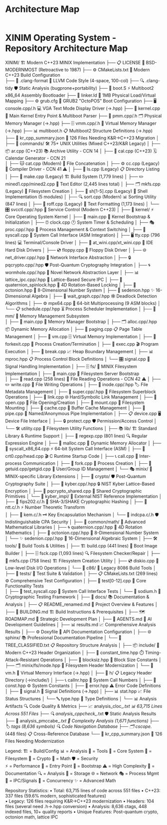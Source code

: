 # Architecture Map

```text
```
XINIM Operating System - Repository Architecture Map
=====================================================

XINIM/                              🏗️  Modern C++23 MINIX Implementation
├── 📋 LICENSE                      📄  BSD-MODERNMOST (Retroactive to 1987)
├── ⚙️  CMakeLists.txt              🔧  Modern C++23 Build Configuration  
├── 🔧 .clang-format                📐  LLVM Code Style (4-space, 100-col)
├── 🔍 .clang-tidy                  🛡️  Static Analysis (bugprone+portability)
├── 🚀 boot.S                       ⚡  Multiboot2 x86_64 Assembly Bootloader
├── 🔗 linker.ld                    📍  1MB Physical Load/Virtual Mapping
├── ⚙️  grub.cfg                    🥾  GRUB2 "OctoPOS" Boot Configuration
├── 🖥️  console.cpp/.h              💻  VGA Text Mode Display Driver (→.hpp)
├── 🧠 kernel.cpp                   🎯  Main Kernel Entry Point & Multiboot Parser
├── 💾 pmm.cpp/.h                   🗂️  Physical Memory Manager (→.hpp)
├── 🗄️  vmm.cpp/.h                   🔄  Virtual Memory Manager (→.hpp)
├── 📊 multiboot.h                  📋  Multiboot2 Structure Definitions (→.hpp)
├── 📁 kr_cpp_summary.json          📝  126 Files Needing K&R→C++23 Migration
│
├── 🧰 commands/                    🛠️  75+ UNIX Utilities (Mixed C++23/K&R Legacy)
│   ├── 📦 ar.cpp (C++23)           📚  Archive Utility - CCN 14
│   ├── 📅 cal.cpp (C++23)          🗓️  Calendar Generator - CCN 21  
│   ├── 🐱 cat.cpp (Modern)         📄  File Concatenation
│   ├── ⚙️  cc.cpp (Legacy)          🔨  Compiler Driver - CCN 41 ⚠️
│   ├── 📁 ls.cpp (Legacy)          📋  Directory Listing
│   ├── 🔧 make.cpp (Legacy)        🏗️  Build System (1,779 lines)
│   ├── ✏️  mined1.cpp/mined2.cpp   📝  Text Editor (2,445 lines total)
│   ├── 🗂️  mkfs.cpp (Legacy)       💾  Filesystem Creation
│   ├── 🐚 sh[1-5].cpp (Legacy)     💬  Shell Implementation (5 modules)
│   ├── 🔍 sort.cpp (Modern)        📊  Sorting Utility (847 lines)
│   ├── 📜 roff.cpp (Legacy)        📖  Text Formatting (1,173 lines)
│   └── 🎛️  svcctl.cpp/.hpp         🔧  Service Control (Modern C++23)
│
├── 🧠 kernel/                      ⚡  Core Operating System Kernel
│   ├── 🎯 main.cpp                 🚀  Kernel Bootstrap & Initialization
│   ├── ⏰ clock.cpp                🕐  System Timer & Scheduling
│   ├── 🎭 proc.cpp/.hpp            🔄  Process Management & Context Switching
│   ├── 📡 syscall.cpp              🔌  System Call Interface (ASM Integration)
│   ├── 🖥️  tty.cpp (796 lines)     💻  Terminal/Console Driver
│   ├── 💽 at_wini.cpp/xt_wini.cpp  💾  IDE Hard Disk Drivers
│   ├── 💿 floppy.cpp               📀  Floppy Disk Driver
│   ├── 🌐 net_driver.cpp/.hpp     🔗  Network Interface Abstraction
│   ├── 🔒 pqcrypto.cpp/.hpp       🛡️  Post-Quantum Cryptography Integration
│   ├── 🌀 wormhole.cpp/.hpp       🌌  Novel Network Abstraction Layer
│   ├── 📊 lattice_ipc.cpp/.hpp    🔐  Lattice-Based Secure IPC
│   ├── 🎲 quaternion_spinlock.hpp 🔄  4D Rotation-Based Locking
│   ├── 🔢 octonion.hpp             🧮  8-Dimensional Number System
│   ├── 🌟 sedenion.hpp             ✨  16-Dimensional Algebra
│   ├── 🎯 wait_graph.cpp/.hpp     🕸️  Deadlock Detection Algorithms
│   ├── ⚙️  mpx64.cpp               🔧  64-bit Multiprocessing (9 ASM blocks)
│   └── 📋 schedule.cpp/.hpp        ⏳  Process Scheduler Implementation
│
├── 💾 mm/                          🧠  Memory Management Subsystem  
│   ├── 🎯 main.cpp                 🚀  Memory Manager Bootstrap
│   ├── 🗂️  alloc.cpp/.hpp          📦  Dynamic Memory Allocation
│   ├── 📄 paging.cpp               📋  Page Table Management
│   ├── 🔄 vm.cpp                   🗄️  Virtual Memory Implementation
│   ├── 🍴 forkexit.cpp             👶  Process Creation/Termination
│   ├── 🏃 exec.cpp                 🎬  Program Execution
│   ├── 🔗 break.cpp                📈  Heap Boundary Management
│   ├── 📊 mproc.hpp                📋  Process Control Block Definitions
│   └── 🎛️  signal.cpp              📡  Signal Handling Implementation
│
├── 🗄️  fs/                         📂  MINIX Filesystem Implementation
│   ├── 🎯 main.cpp                 🚀  Filesystem Server Bootstrap  
│   ├── 📖 read.cpp (258 lines)     📄  File Reading Operations - CCN 42 ⚠️
│   ├── ✏️  write.cpp                📝  File Writing Operations
│   ├── 📁 inode.cpp/.hpp           🏷️  File Metadata Management
│   ├── 💾 super.cpp/.hpp           🎯  Filesystem Superblock Operations
│   ├── 🔗 link.cpp                 🌐  Hard/Symbolic Link Management
│   ├── 📂 open.cpp                 🚪  File Opening/Creation
│   ├── 🚪 mount.cpp                🔌  Filesystem Mounting
│   ├── 🔄 cache.cpp                💨  Buffer Cache Management
│   ├── 🚰 pipe.cpp                 🔗  Named/Anonymous Pipe Implementation
│   ├── 📋 device.cpp               🖥️  Device File Interface
│   ├── 🔒 protect.cpp              🛡️  Permission/Access Control
│   └── 🛠️  utility.cpp             🔧  Filesystem Utility Functions
│
├── 📚 lib/                         🏗️  Standard Library & Runtime Support
│   ├── 🧮 regexp.cpp (801 lines)   🔍  Regular Expression Engine
│   ├── 🧠 malloc.cpp               💾  Dynamic Memory Allocator
│   ├── 🔌 syscall_x86_64.cpp      ⚡  64-bit System Call Interface (ASM)
│   ├── 🚀 crt0.cpp/head.cpp       🎬  C Runtime Startup Code
│   ├── 📞 call.cpp                 📡  Inter-process Communication
│   ├── 🍴 fork.cpp                 👶  Process Creation
│   ├── 🎯 getuid.cpp/getgid.cpp   🔑  User/Group ID Management
│   └── 🎭 minix/                   🐧  MINIX-specific Library Extensions
│
├── 🔐 crypto/                      🛡️  Post-Quantum Cryptography Suite
│   ├── 🎯 kyber.cpp/.hpp          🔒  NIST Kyber Lattice-Based Encryption
│   ├── 🔑 pqcrypto_shared.cpp     🤝  Shared Cryptographic Primitives
│   └── 🧬 kyber_impl/             🔬  External NIST Reference Implementation
│       ├── 🔢 fips202.c/.h         🧮  SHA-3/SHAKE Cryptographic Hashing
│       ├── 🎲 ntt.c/.h             ⚡  Number Theoretic Transform  
│       ├── 🔐 kem.c/.h             🗝️  Key Encapsulation Mechanism
│       └── 🎯 indcpa.c/.h          🛡️  Indistinguishable CPA Security
│
├── 🧮 common/math/                 📐  Advanced Mathematical Libraries
│   ├── 🌀 quaternion.cpp/.hpp     🔄  4D Rotation Mathematics
│   ├── 🔢 octonion.cpp/.hpp       🎯  8-Dimensional Number System  
│   └── ✨ sedenion.cpp/.hpp        🌟  16-Dimensional Algebraic System
│
├── 🛠️  tools/                      🔧  Build Tools & Utilities
│   ├── 🏗️  build.cpp (441 lines)   🔨  Boot Image Builder
│   ├── 🗄️  fsck.cpp (1,093 lines)  🔍  Filesystem Checker/Repair
│   ├── 💾 mkfs.cpp (758 lines)     🏗️  Filesystem Creation Utility
│   ├── 💿 diskio.cpp               📀  Low-level Disk I/O Operations
│   └── 🎯 c86/                     🔧  Legacy 8086 Build Tools
│
├── 🧪 tests/                       🔬  Test Suite & Validation
│   ├── 📋 CMakeLists.txt (269 lines) ⚙️  Comprehensive Test Configuration
│   ├── 🧪 test[0-12].cpp          🎯  Core Functionality Tests  
│   ├── 🔧 test_syscall.cpp        📡  System Call Interface Tests
│   └── 🧂 sodium.h                🔐  Cryptographic Testing Framework
│
├── 📖 docs/                        📚  Documentation & Analysis
│   ├── 📋 README_renamed.md        📄  Project Overview & Features
│   ├── 🔨 BUILDING.md              🏗️  Build Instructions & Prerequisites
│   ├── 🗺️  ROADMAP.md               🎯  Strategic Development Plan
│   ├── 🤖 AGENTS.md                🔧  AI Development Guidelines
│   ├── 📊 results.md               📈  Comprehensive Analysis Results
│   ├── ⚙️  Doxyfile                📖  API Documentation Configuration
│   ├── 🌐 sphinx/                  📚  Professional Documentation Pipeline
│   └── 🌳 TREE_CLASSIFIED.txt     📋  Repository Structure Analysis
│
├── 📦 include/                     📂  Modern C++23 Header Organization
│   ├── 🎯 constant_time.hpp       ⏱️  Timing-Attack-Resistant Operations
│   ├── 📏 blocksiz.hpp             📐  Block Size Constants
│   ├── 🗂️  minix/fs/inode.hpp      📁  Filesystem Header Modernization
│   └── 🧮 vm.h                     💾  Virtual Memory Interface (→.hpp)
│
├── 🎯 h/                           📋  Legacy Header Directory (→include/)
│   ├── 📞 callnr.hpp               📱  System Call Numbers
│   ├── 🔧 const.hpp                ⚙️  System Constants
│   ├── 🚨 error.hpp                ⚠️  Error Code Definitions
│   ├── 📡 signal.h                 📢  Signal Definitions (→.hpp)
│   ├── 📊 stat.hpp                 📈  File Status Structures
│   └── 🔤 type.hpp                 📝  Type Definitions
│
└── 📊 Analysis Artifacts           🔍  Code Quality & Metrics
    ├── 📈 analysis_cloc_*.txt      📊  63,715 Lines Across 551 Files
    ├── 🔍 analysis_cppcheck_*.txt  🛡️  Static Analysis Results  
    ├── 🧮 analysis_pmccabe_*.txt   📐  Complexity Analysis (1,671 functions)
    ├── 🏷️  tags (8,636 symbols)     🔍  Code Navigation Database
    ├── 🗂️  cscope.* (448 files)     📋  Cross-Reference Database
    └── 🌳 kr_cpp_summary.json      📝  126 Files Needing Modernization

Legend:
🏗️ = Build/Config    📊 = Analysis     🔧 = Tools        🧠 = Core System
📂 = Filesystem      🔐 = Crypto       🧮 = Math         🛡️ = Security  
⚡ = Performance     🎯 = Entry Point  🚀 = Bootstrap    ⚠️ = High Complexity
📝 = Documentation   🔍 = Analysis     💾 = Storage      🌐 = Network
🎭 = Process Mgmt    📡 = IPC/Signals  🔄 = Concurrency  ✨ = Advanced Math

Repository Statistics:
• Total: 63,715 lines of code across 551 files
• C++23: 337 files (59.6% modern, sophisticated features)  
• Legacy: 126 files requiring K&R→C++23 modernization
• Headers: 104 files (several need .h→.hpp conversion)
• Analysis: 8,636 ctags, 448 indexed files, 10+ quality reports
• Unique Features: Post-quantum crypto, octonion math, lattice IPC
```

```
